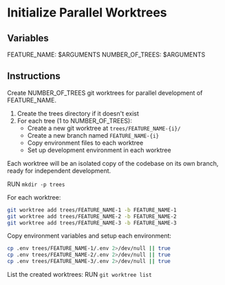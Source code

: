 # Initialize Parallel Worktrees

## Variables

FEATURE_NAME: $ARGUMENTS
NUMBER_OF_TREES: $ARGUMENTS

## Instructions

Create NUMBER_OF_TREES git worktrees for parallel development of FEATURE_NAME.

1. Create the trees directory if it doesn't exist
2. For each tree (1 to NUMBER_OF_TREES):
   - Create a new git worktree at `trees/FEATURE_NAME-{i}/`
   - Create a new branch named `FEATURE_NAME-{i}`
   - Copy environment files to each worktree
   - Set up development environment in each worktree

Each worktree will be an isolated copy of the codebase on its own branch, ready for independent development.

RUN `mkdir -p trees`

For each worktree:

```bash
git worktree add trees/FEATURE_NAME-1 -b FEATURE_NAME-1
git worktree add trees/FEATURE_NAME-2 -b FEATURE_NAME-2
git worktree add trees/FEATURE_NAME-3 -b FEATURE_NAME-3
```

Copy environment variables and setup each environment:

```bash
cp .env trees/FEATURE_NAME-1/.env 2>/dev/null || true
cp .env trees/FEATURE_NAME-2/.env 2>/dev/null || true
cp .env trees/FEATURE_NAME-3/.env 2>/dev/null || true
```

List the created worktrees:
RUN `git worktree list`
